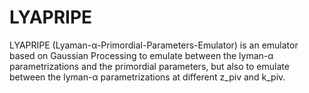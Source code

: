 # LYAPRIPE
LYAPRIPE (Lyaman-α-Primordial-Parameters-Emulator) is an emulator based on Gaussian Processing to emulate between the lyman-α parametrizations and the primordial parameters, but also to emulate between the lyman-α parametrizations at different z_piv and k_piv.

